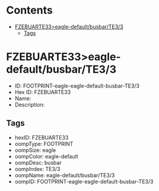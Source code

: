 



Contents
========

* [FZEBUARTE33>eagle-default/busbar/TE3/3](#fzebuarte33eagle-defaultbusbarte33)
	* [Tags](#tags)

# FZEBUARTE33>eagle-default/busbar/TE3/3

- ID: FOOTPRINT-eagle-eagle-default-busbar-TE3/3
- Hex ID: FZEBUARTE33
- Name: 
- Description: 

## Tags

- hexID: FZEBUARTE33
- oompType: FOOTPRINT
- oompSize: eagle
- oompColor: eagle-default
- oompDesc: busbar
- oompIndex: TE3/3
- oompName: eagle-default/busbar/TE3/3
- oompID: FOOTPRINT-eagle-eagle-default-busbar-TE3/3
